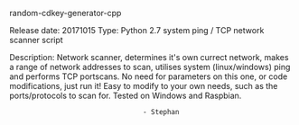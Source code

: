 random-cdkey-generator-cpp

Release date: 20171015
Type: Python 2.7 system ping / TCP network scanner script

Description: Network scanner, determines it's own currect network, 
makes a range of network addresses to scan, utilises system 
(linux/windows) ping and performs TCP portscans. No need for 
parameters on this one, or code modifications, just run it! 
Easy to modify to your own needs, such as the ports/protocols to 
scan for. Tested on Windows and Raspbian.

                                     - Stephan 
